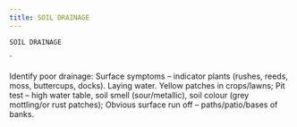 ```yaml
---
title: SOIL DRAINAGE
---
```

`SOIL DRAINAGE`

`

Identify poor drainage:
Surface symptoms – indicator plants (rushes, reeds, moss, buttercups, docks).  Laying water.  Yellow patches in crops/lawns;
Pit test – high water table, soil smell (sour/metallic), soil colour (grey mottling/or rust patches);
Obvious surface run off – paths/patio/bases of banks.
